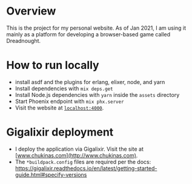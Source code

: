 # Overview

This is the project for my personal website. As of Jan 2021, I am using it mainly as a platform for developing a browser-based game called Dreadnought.

# How to run locally

  * install asdf and the plugins for erlang, elixer, node, and yarn
  * Install dependencies with `mix deps.get`
  * Install Node.js dependencies with `yarn` inside the `assets` directory
  * Start Phoenix endpoint with `mix phx.server`
  * Visit the website at [`localhost:4000`](http://localhost:4000).

# Gigalixir deployment

  * I deploy the application via Gigalixir. Visit the site at [www.chukinas.com](http://www.chukinas.com).
  * The `*buildpack.config` files are required per the docs: https://gigalixir.readthedocs.io/en/latest/getting-started-guide.html#specify-versions
